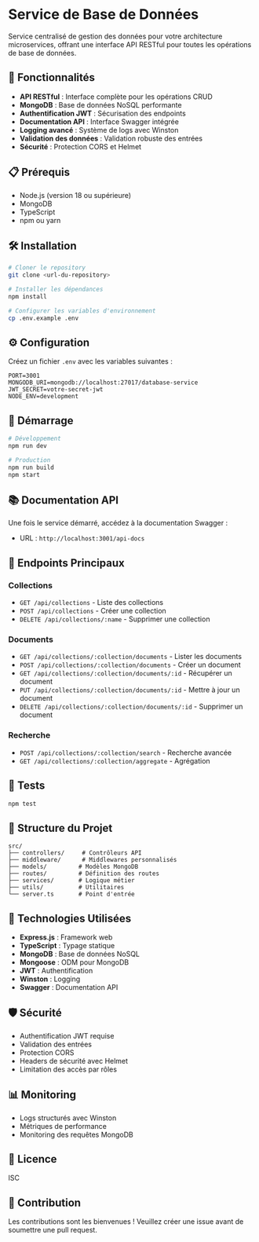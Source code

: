 # Service de Base de Données

Service centralisé de gestion des données pour votre architecture microservices, offrant une interface API RESTful pour toutes les opérations de base de données.

## 🚀 Fonctionnalités

- **API RESTful** : Interface complète pour les opérations CRUD
- **MongoDB** : Base de données NoSQL performante
- **Authentification JWT** : Sécurisation des endpoints
- **Documentation API** : Interface Swagger intégrée
- **Logging avancé** : Système de logs avec Winston
- **Validation des données** : Validation robuste des entrées
- **Sécurité** : Protection CORS et Helmet

## 📋 Prérequis

- Node.js (version 18 ou supérieure)
- MongoDB
- TypeScript
- npm ou yarn

## 🛠️ Installation

```bash
# Cloner le repository
git clone <url-du-repository>

# Installer les dépendances
npm install

# Configurer les variables d'environnement
cp .env.example .env
```

## ⚙️ Configuration

Créez un fichier `.env` avec les variables suivantes :

```env
PORT=3001
MONGODB_URI=mongodb://localhost:27017/database-service
JWT_SECRET=votre-secret-jwt
NODE_ENV=development
```

## 🚀 Démarrage

```bash
# Développement
npm run dev

# Production
npm run build
npm start
```

## 📚 Documentation API

Une fois le service démarré, accédez à la documentation Swagger :

- URL : `http://localhost:3001/api-docs`

## 🔐 Endpoints Principaux

### Collections

- `GET /api/collections` - Liste des collections
- `POST /api/collections` - Créer une collection
- `DELETE /api/collections/:name` - Supprimer une collection

### Documents

- `GET /api/collections/:collection/documents` - Lister les documents
- `POST /api/collections/:collection/documents` - Créer un document
- `GET /api/collections/:collection/documents/:id` - Récupérer un document
- `PUT /api/collections/:collection/documents/:id` - Mettre à jour un document
- `DELETE /api/collections/:collection/documents/:id` - Supprimer un document

### Recherche

- `POST /api/collections/:collection/search` - Recherche avancée
- `GET /api/collections/:collection/aggregate` - Agrégation

## 🧪 Tests

```bash
npm test
```

## 📁 Structure du Projet

```
src/
├── controllers/     # Contrôleurs API
├── middleware/      # Middlewares personnalisés
├── models/         # Modèles MongoDB
├── routes/         # Définition des routes
├── services/       # Logique métier
├── utils/          # Utilitaires
└── server.ts       # Point d'entrée
```

## 🔧 Technologies Utilisées

- **Express.js** : Framework web
- **TypeScript** : Typage statique
- **MongoDB** : Base de données NoSQL
- **Mongoose** : ODM pour MongoDB
- **JWT** : Authentification
- **Winston** : Logging
- **Swagger** : Documentation API

## 🛡️ Sécurité

- Authentification JWT requise
- Validation des entrées
- Protection CORS
- Headers de sécurité avec Helmet
- Limitation des accès par rôles

## 📊 Monitoring

- Logs structurés avec Winston
- Métriques de performance
- Monitoring des requêtes MongoDB

## 📝 Licence

ISC

## 🤝 Contribution

Les contributions sont les bienvenues ! Veuillez créer une issue avant de soumettre une pull request.
